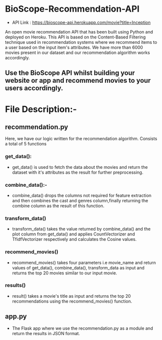 # BioScope-Recommendation-API

- API Link : https://bioscope-api.herokuapp.com/movie?title=Inception

An open movie recommendation API that has been built using Python and deployed on Heroku. 
This API is based on the Content-Based Filtering technique used in recommendation systems where we recommend items to a user based on the input item's attributes. 
We have more than 6000 movies present in our dataset and our recommendation algorithm works accordingly.

## Use the BioScope API whilst building your website or app and recommend movies to your users accordingly.

# File Description:- 
## recommendation.py
Here, we have our logic written for the recommendation algorithm. Consists a total of 5 functions

### get_data(): 
- get_data() is used to fetch the data about the movies and return the dataset with it's attributes as the result for further preprocessing.

### combine_data():-
- combine_data() drops the columns not required for feature extraction and then combines the cast and genres column,finally returning the combine column as the result of this function.

### transform_data() 
- transform_data() takes the value returned by combine_data() and the plot column from get_data() and applies CountVectorizer and TfidfVectorizer respectively and calculates the Cosine values.

### recommend_movies()
- recommend_movies() takes four parameters i.e movie_name and return values of get_data(), combine_data(), transform_data as input and returns the top 20 movies similar to our input movie.

### results()
- result() takes a movie's title as input and returns the top 20 recommendations using the recommend_movies() function.

## app.py
- The Flask app where we use the recommendation.py as a module and return the results in JSON format. 
